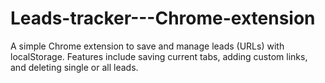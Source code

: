 # Leads-tracker---Chrome-extension
A simple Chrome extension to save and manage leads (URLs) with localStorage. Features include saving current tabs, adding custom links, and deleting single or all leads.
